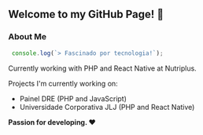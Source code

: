 ## Welcome to my GitHub Page! 👋

### About Me
```js
 console.log(`> Fascinado por tecnologia!`);
```

Currently working with PHP and React Native at Nutriplus.

Projects I'm currently working on:

- Painel DRE (PHP and JavaScript)
- Universidade Corporativa JLJ (PHP and React Native)

**Passion for developing. ❤**

<!--
![Twitter Follow](https://img.shields.io/twitter/follow/LucasCefali?color=078ee0&label=%40LucasCefali&logo=twitter&style=flat-square&labelColor=1ca0f1&logoColor=white&link=https://twitter.com/LucasCefali)

-->
<!--
**LcsCefali/LcsCefali** is a ✨ _special_ ✨ repository because its `README.md` (this file) appears on your GitHub profile.

Here are some ideas to get you started:

- 🔭 I’m currently working on ...
- 🌱 I’m currently learning ...
- 👯 I’m looking to collaborate on ...
- 🤔 I’m looking for help with ...
- 💬 Ask me about ...
- 📫 How to reach me: ...
- 😄 Pronouns: ...
- ⚡ Fun fact: ...
-->
